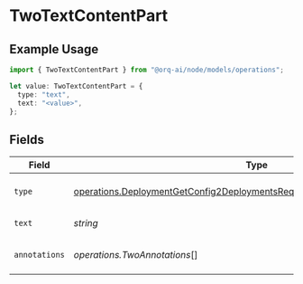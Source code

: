 # TwoTextContentPart

## Example Usage

```typescript
import { TwoTextContentPart } from "@orq-ai/node/models/operations";

let value: TwoTextContentPart = {
  type: "text",
  text: "<value>",
};
```

## Fields

| Field                                                                                                                                                                  | Type                                                                                                                                                                   | Required                                                                                                                                                               | Description                                                                                                                                                            |
| ---------------------------------------------------------------------------------------------------------------------------------------------------------------------- | ---------------------------------------------------------------------------------------------------------------------------------------------------------------------- | ---------------------------------------------------------------------------------------------------------------------------------------------------------------------- | ---------------------------------------------------------------------------------------------------------------------------------------------------------------------- |
| `type`                                                                                                                                                                 | [operations.DeploymentGetConfig2DeploymentsRequestRequestBodyMessages4Type](../../models/operations/deploymentgetconfig2deploymentsrequestrequestbodymessages4type.md) | :heavy_check_mark:                                                                                                                                                     | The type of the content part.                                                                                                                                          |
| `text`                                                                                                                                                                 | *string*                                                                                                                                                               | :heavy_check_mark:                                                                                                                                                     | The text content.                                                                                                                                                      |
| `annotations`                                                                                                                                                          | *operations.TwoAnnotations*[]                                                                                                                                          | :heavy_minus_sign:                                                                                                                                                     | Annotations for the text content.                                                                                                                                      |
